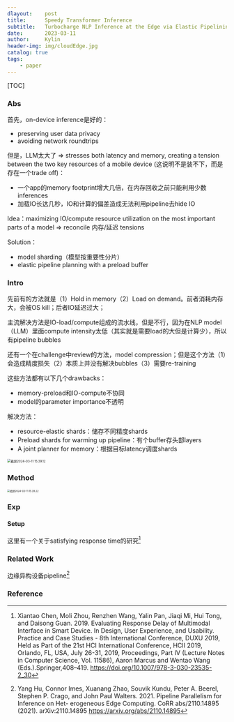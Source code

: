 ```yaml
---
dlayout:    post
title:      Speedy Transformer Inference
subtitle:   Turbocharge NLP Inference at the Edge via Elastic Pipelining
date:       2023-03-11
author:     Kylin
header-img: img/cloudEdge.jpg
catalog: true
tags:
    - paper
---
```




[TOC]

### Abs

首先，on-device inference是好的：

- preserving user data privacy  
- avoiding network roundtrips

但是，LLM太大了 => stresses both latency and memory, creating a tension between the two key resources of a mobile device (这说明不是装不下，而是存在一个trade off)：

- 一个app的memory footprint增大几倍，在内存回收之前只能利用少数inferences
- 加载IO长达几秒，IO和计算的偏差造成无法利用pipeline去hide IO

Idea：maximizing IO/compute resource utilization on the most important parts of a model => reconcile 内存/延迟 tensions

Solution：

- model sharding（模型按重要性分片）
- elastic pipeline planning with a preload buffer



### Intro

先前有的方法就是（1）Hold in memory（2）Load on demand。前者消耗内存大，会被OS kill；后者IO延迟过大；

主流解决方法是IO-load/compute组成的流水线，但是不行，因为在NLP model（LLM）里面compute intensity太低（其实就是需要load的大但是计算少），所以有pipeline bubbles

还有一个在challenge中review的方法，model compression；但是这个方法（1）会造成精度损失（2）本质上并没有解决bubbles（3）需要re-training

这些方法都有以下几个drawbacks：

- memory-preload和IO-compute不协同
- model的parameter importance不透明

解决方法：

- resource-elastic shards：储存不同精度shards
- Preload shards for warming up pipeline：有个buffer存头部layers
- A joint planner for memory：根据目标latency调度shards

<img src="http://kylinhub.oss-cn-shanghai.aliyuncs.com/uPic/%E6%88%AA%E5%B1%8F2024-03-11%2015.39.12.png" alt="截屏2024-03-11 15.39.12" style="zoom:50%;" />



### Method

<img src="http://kylinhub.oss-cn-shanghai.aliyuncs.com/uPic/%E6%88%AA%E5%B1%8F2024-03-11%2015.39.22.png" alt="截屏2024-03-11 15.39.22" style="zoom:40%;" />





### Exp

#### Setup

这里有一个关于satisfying response time的研究[^2] 



### Related Work

边缘异构设备pipeline[^3]





### Reference

[^1]: Guo, Liwei, Wonkyo Choe, and Felix Xiaozhu Lin. "STI: Turbocharge NLP Inference at the Edge via Elastic Pipelining." *Proceedings of the 28th ACM International Conference on Architectural Support for Programming Languages and Operating Systems, Volume 2*. 2023.
[^2]: Xiantao Chen, Moli Zhou, Renzhen Wang, Yalin Pan, Jiaqi Mi, Hui Tong, and Daisong Guan. 2019. Evaluating Response Delay of Multimodal Interface in Smart Device. In Design, User Experience, and Usability. Practice and Case Studies - 8th International Conference, DUXU 2019, Held as Part of the 21st HCI International Conference, HCII 2019, Orlando, FL, USA, July 26-31, 2019, Proceedings, Part IV (Lecture Notes in Computer Science, Vol. 11586), Aaron Marcus and Wentao Wang (Eds.).Springer,408–419. https://doi.org/10.1007/978-3-030-23535-2_30
[^3]: Yang Hu, Connor Imes, Xuanang Zhao, Souvik Kundu, Peter A. Beerel, Stephen P. Crago, and John Paul Walters. 2021. Pipeline Parallelism for Inference on Het- erogeneous Edge Computing. CoRR abs/2110.14895 (2021). arXiv:2110.14895 https://arxiv.org/abs/2110.14895







